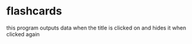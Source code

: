 # flashcards
this program outputs data when the title is clicked on and hides it when clicked again
